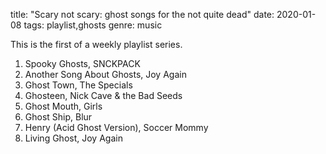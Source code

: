 title: "Scary not scary: ghost songs for the not quite dead"
date: 2020-01-08
tags: playlist,ghosts
genre: music

This is the first of a weekly playlist series.

1. Spooky Ghosts, SNCKPACK
2. Another Song About Ghosts, Joy Again
3. Ghost Town, The Specials
4. Ghosteen, Nick Cave & the Bad Seeds
5. Ghost Mouth, Girls
6. Ghost Ship, Blur
7. Henry (Acid Ghost Version), Soccer Mommy
8. Living Ghost, Joy Again
